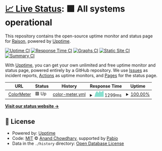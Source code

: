 # [📈 Live Status](https://wongyuxuan.github.io/status.colormeter.hzcaipu.com): <!--live status--> **🟩 All systems operational**

This repository contains the open-source uptime monitor and status page for [Raison](https://wongyuxuan.github.io/status.colormeter.hzcaipu.com), powered by [Upptime](https://github.com/upptime/upptime).

[![Uptime CI](https://github.com/wongyuxuan/status.colormeter.hzcaipu.com/workflows/Uptime%20CI/badge.svg)](https://github.com/wongyuxuan/status.colormeter.hzcaipu.com/actions?query=workflow%3A%22Uptime+CI%22)
[![Response Time CI](https://github.com/wongyuxuan/status.colormeter.hzcaipu.com/workflows/Response%20Time%20CI/badge.svg)](https://github.com/wongyuxuan/status.colormeter.hzcaipu.com/actions?query=workflow%3A%22Response+Time+CI%22)
[![Graphs CI](https://github.com/wongyuxuan/status.colormeter.hzcaipu.com/workflows/Graphs%20CI/badge.svg)](https://github.com/wongyuxuan/status.colormeter.hzcaipu.com/actions?query=workflow%3A%22Graphs+CI%22)
[![Static Site CI](https://github.com/wongyuxuan/status.colormeter.hzcaipu.com/workflows/Static%20Site%20CI/badge.svg)](https://github.com/wongyuxuan/status.colormeter.hzcaipu.com/actions?query=workflow%3A%22Static+Site+CI%22)
[![Summary CI](https://github.com/wongyuxuan/status.colormeter.hzcaipu.com/workflows/Summary%20CI/badge.svg)](https://github.com/wongyuxuan/status.colormeter.hzcaipu.com/actions?query=workflow%3A%22Summary+CI%22)

With [Upptime](https://upptime.js.org), you can get your own unlimited and free uptime monitor and status page, powered entirely by a GitHub repository. We use [Issues](https://github.com/wongyuxuan/status.colormeter.hzcaipu.com/issues) as incident reports, [Actions](https://github.com/wongyuxuan/status.colormeter.hzcaipu.com/actions) as uptime monitors, and [Pages](https://wongyuxuan.github.io/status.colormeter.hzcaipu.com) for the status page.

<!--start: status pages-->
<!-- This summary is generated by Upptime (https://github.com/upptime/upptime) -->
<!-- Do not edit this manually, your changes will be overwritten -->
<!-- prettier-ignore -->
| URL | Status | History | Response Time | Uptime |
| --- | ------ | ------- | ------------- | ------ |
| <img alt="" src="https://icons.duckduckgo.com/ip3/colormeter.hzcaipu.com.ico" height="13"> [ColorMeter](https://colormeter.hzcaipu.com/api/device_type_setting/latest) | 🟩 Up | [color-meter.yml](https://github.com/wongyuxuan/status.colormeter.hzcaipu.com/commits/HEAD/history/color-meter.yml) | <details><summary><img alt="Response time graph" src="./graphs/color-meter/response-time-week.png" height="20"> 1299ms</summary><br><a href="https://wongyuxuan.github.io/status.colormeter.hzcaipu.com/history/color-meter"><img alt="Response time 1475" src="https://img.shields.io/endpoint?url=https%3A%2F%2Fraw.githubusercontent.com%2Fwongyuxuan%2Fstatus.colormeter.hzcaipu.com%2FHEAD%2Fapi%2Fcolor-meter%2Fresponse-time.json"></a><br><a href="https://wongyuxuan.github.io/status.colormeter.hzcaipu.com/history/color-meter"><img alt="24-hour response time 1483" src="https://img.shields.io/endpoint?url=https%3A%2F%2Fraw.githubusercontent.com%2Fwongyuxuan%2Fstatus.colormeter.hzcaipu.com%2FHEAD%2Fapi%2Fcolor-meter%2Fresponse-time-day.json"></a><br><a href="https://wongyuxuan.github.io/status.colormeter.hzcaipu.com/history/color-meter"><img alt="7-day response time 1299" src="https://img.shields.io/endpoint?url=https%3A%2F%2Fraw.githubusercontent.com%2Fwongyuxuan%2Fstatus.colormeter.hzcaipu.com%2FHEAD%2Fapi%2Fcolor-meter%2Fresponse-time-week.json"></a><br><a href="https://wongyuxuan.github.io/status.colormeter.hzcaipu.com/history/color-meter"><img alt="30-day response time 1549" src="https://img.shields.io/endpoint?url=https%3A%2F%2Fraw.githubusercontent.com%2Fwongyuxuan%2Fstatus.colormeter.hzcaipu.com%2FHEAD%2Fapi%2Fcolor-meter%2Fresponse-time-month.json"></a><br><a href="https://wongyuxuan.github.io/status.colormeter.hzcaipu.com/history/color-meter"><img alt="1-year response time 1475" src="https://img.shields.io/endpoint?url=https%3A%2F%2Fraw.githubusercontent.com%2Fwongyuxuan%2Fstatus.colormeter.hzcaipu.com%2FHEAD%2Fapi%2Fcolor-meter%2Fresponse-time-year.json"></a></details> | <details><summary><a href="https://wongyuxuan.github.io/status.colormeter.hzcaipu.com/history/color-meter">100.00%</a></summary><a href="https://wongyuxuan.github.io/status.colormeter.hzcaipu.com/history/color-meter"><img alt="All-time uptime 99.96%" src="https://img.shields.io/endpoint?url=https%3A%2F%2Fraw.githubusercontent.com%2Fwongyuxuan%2Fstatus.colormeter.hzcaipu.com%2FHEAD%2Fapi%2Fcolor-meter%2Fuptime.json"></a><br><a href="https://wongyuxuan.github.io/status.colormeter.hzcaipu.com/history/color-meter"><img alt="24-hour uptime 100.00%" src="https://img.shields.io/endpoint?url=https%3A%2F%2Fraw.githubusercontent.com%2Fwongyuxuan%2Fstatus.colormeter.hzcaipu.com%2FHEAD%2Fapi%2Fcolor-meter%2Fuptime-day.json"></a><br><a href="https://wongyuxuan.github.io/status.colormeter.hzcaipu.com/history/color-meter"><img alt="7-day uptime 100.00%" src="https://img.shields.io/endpoint?url=https%3A%2F%2Fraw.githubusercontent.com%2Fwongyuxuan%2Fstatus.colormeter.hzcaipu.com%2FHEAD%2Fapi%2Fcolor-meter%2Fuptime-week.json"></a><br><a href="https://wongyuxuan.github.io/status.colormeter.hzcaipu.com/history/color-meter"><img alt="30-day uptime 100.00%" src="https://img.shields.io/endpoint?url=https%3A%2F%2Fraw.githubusercontent.com%2Fwongyuxuan%2Fstatus.colormeter.hzcaipu.com%2FHEAD%2Fapi%2Fcolor-meter%2Fuptime-month.json"></a><br><a href="https://wongyuxuan.github.io/status.colormeter.hzcaipu.com/history/color-meter"><img alt="1-year uptime 99.96%" src="https://img.shields.io/endpoint?url=https%3A%2F%2Fraw.githubusercontent.com%2Fwongyuxuan%2Fstatus.colormeter.hzcaipu.com%2FHEAD%2Fapi%2Fcolor-meter%2Fuptime-year.json"></a></details>

<!--end: status pages-->

[**Visit our status website →**](https://wongyuxuan.github.io/status.colormeter.hzcaipu.com)

## 📄 License

- Powered by: [Upptime](https://github.com/upptime/upptime)
- Code: [MIT](./LICENSE) © [Anand Chowdhary](https://anandchowdhary.com), supported by [Pabio](https://pabio.com)
- Data in the `./history` directory: [Open Database License](https://opendatacommons.org/licenses/odbl/1-0/)
